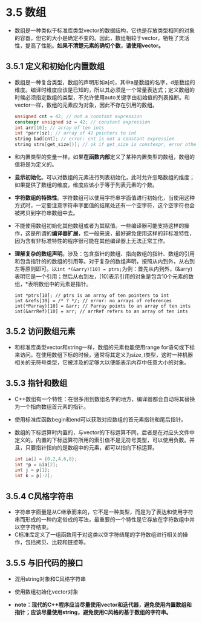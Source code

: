 # 3.5 数组

- 数组是一种类似于标准库类型vector的数据结构，它也是存放类型相同的对象的容器，但它的大小是确定不变的。因此，数组相较于vector，牺牲了灵活性，提高了性能。**如果不清楚元素的确切个数，请使用vector。**

## 3.5.1 定义和初始化内置数组

- 数组是一种复合类型，数组的声明形如a[d]，其中a是数组的名字，d是数组的维度。编译时维度应该是已知的，所以其必须是一个常量表达式；定义数组的时候必须指定数组的类型，不允许使用auto关键字由初始值的列表推断。和vector一样，数组的元素应为对象，因此不存在引用的数组。

  ```c++
  unsigned cnt = 42; // not a constant expression
  constexpr unsigned sz = 42; // constant expression
  int arr[10]; // array of ten ints
  int *parr[sz]; // array of 42 pointers to int
  string bad[cnt]; // error: cnt is not a constant expression
  string strs[get_size()]; // ok if get_size is constexpr, error otherwise
  ```

- 和内置类型的变量一样，如果**在函数内部**定义了某种内置类型的数组，数组的值将是为定义的。

- **显示初始化**。可以对数组的元素进行列表初始化，此时允许忽略数组的维度；如果提供了数组的维度，维度应该小于等于列表元素的个数。

- **字符数组的特殊性**。字符数组可以使用字符串字面值进行初始化，当使用这种方式时，一定要注意字符串字面值的结尾处还有一个空字符，这个空字符也会被拷贝到字符串数组中去。

- 不能使用数组初始化其他数组或者为其赋值。一些编译器可能支持这样的操作，这是所谓的**编译器扩展**，但一般来说，最好避免使用这样的非标准特性，因为含有非标准特性的程序很可能在其他编译器上无法正常工作。

- **理解复杂的数组声明**。涉及：包含指针的数组、指向数组的指针、数组的引用和包含指针的的数组的引用等。对于复杂的数组声明，按照从内到外，从右到左等原则即可。以`int *(&arry)[10] = ptrs;`为例：首先从内到外，(&arry)表明它是一个引用；然后从右到左，[10]表示引用的对象是包含10个元素的数组，*表明数组中的元素是指针。

  ```
  int *ptrs[10]; // ptrs is an array of ten pointers to int
  int &refs[10] = /* ? */; // error: no arrays of references
  int(*Parray)[10] = &arr; // Parray points to an array of ten ints
  int(&arrRef)[10] = arr; // arrRef refers to an array of ten ints
  ```

## 3.5.2 访问数组元素

- 和标准库类型vector和string一样，数组的元素也能使用range for语句或下标来访问。在使用数组下标的时候，通常将其定义为size_t类型，这时一种机器相关的无符号类型，它被涉及的足够大以便能表示内存中任意大小的对象。

## 3.5.3 指针和数组

- C++数组有一个特性：在很多用到数组名字的地方，编译器都会自动将其替换为一个指向数组首元素的指针。

- 使用标准库函数begin和end可以获取对应数组的首元素指针和尾后指针。

- 数组的下标运算时内置的，与vector的下标运算不同，后者是在对应头文件中定义的。内置的下标运算符所用的索引值不是无符号类型，可以使用负数。并且，只要指针指向的是数组中的元素，都可以指向下标运算。

  ```c++
  int ia[] = {0,2,4,6,8};
  int *p = &ia[2];
  int j = p[1];
  int k = p[-2];
  ```

## 3.5.4 C风格字符串

- 字符串字面量是从C继承而来的，它不是一种类型，而是为了表达和使用字符串而形成的一种约定俗成的写法，最重要的一个特性是它存放在字符数组中并以空字符结束。
- C标准库定义了一组函数用于对这类以空字符结尾的字符数组进行相关的操作，包括拷贝、比较和链接等。

## 3.5.5 与旧代码的接口

- 混用string对象和C风格字符串

- 使用数组初始化vector对象

- **note：现代的C++程序应当尽量使用vector和迭代器，避免使用内置数组和指针；应该尽量使用string，避免使用C风格的基于数组的字符串。**

  
